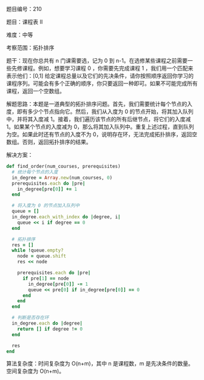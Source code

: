 题目编号：210

题目：课程表 II

难度：中等

考察范围：拓扑排序

题干：现在你总共有 n 门课需要选，记为 0 到 n-1。在选修某些课程之前需要一些先修课程。例如，想要学习课程 0 ，你需要先完成课程 1 ，我们用一个匹配来表示他们：[0,1] 给定课程总量以及它们的先决条件，请你按照顺序返回你学习的课程序列。可能会有多个正确的顺序，你只要返回一种即可。如果不可能完成所有课程，返回一个空数组。

解题思路：本题是一道典型的拓扑排序问题。首先，我们需要统计每个节点的入度，即有多少个节点指向它。然后，我们从入度为 0 的节点开始，将其加入队列中，并将其入度减 1。接着，我们遍历该节点的所有后继节点，将它们的入度减 1。如果某个节点的入度减为 0，那么将其加入队列中。重复上述过程，直到队列为空。如果此时还有节点的入度不为 0，说明存在环，无法完成拓扑排序，返回空数组。否则，返回拓扑排序的结果。

解决方案：

```ruby
def find_order(num_courses, prerequisites)
  # 统计每个节点的入度
  in_degree = Array.new(num_courses, 0)
  prerequisites.each do |pre|
    in_degree[pre[0]] += 1
  end

  # 将入度为 0 的节点加入队列中
  queue = []
  in_degree.each_with_index do |degree, i|
    queue << i if degree == 0
  end

  # 拓扑排序
  res = []
  while !queue.empty?
    node = queue.shift
    res << node

    prerequisites.each do |pre|
      if pre[1] == node
        in_degree[pre[0]] -= 1
        queue << pre[0] if in_degree[pre[0]] == 0
      end
    end
  end

  # 判断是否存在环
  in_degree.each do |degree|
    return [] if degree != 0
  end

  res
end
```

算法复杂度：时间复杂度为 O(n+m)，其中 n 是课程数，m 是先决条件的数量。空间复杂度为 O(n+m)。